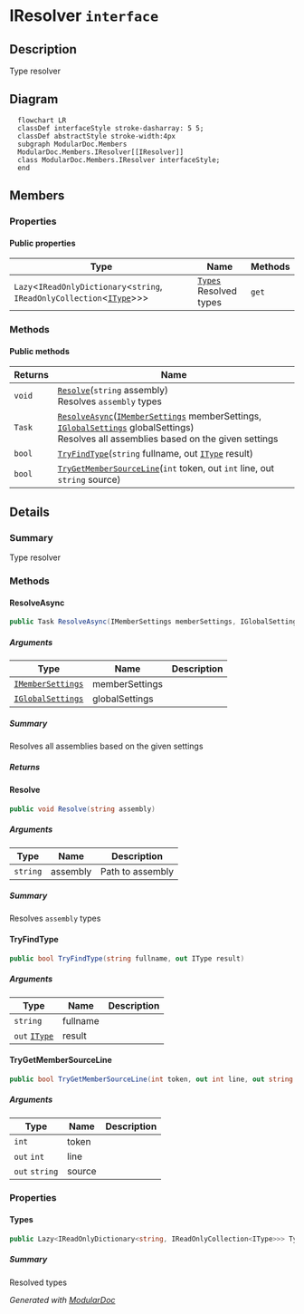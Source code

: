 # IResolver `interface`

## Description
Type resolver

## Diagram
```mermaid
  flowchart LR
  classDef interfaceStyle stroke-dasharray: 5 5;
  classDef abstractStyle stroke-width:4px
  subgraph ModularDoc.Members
  ModularDoc.Members.IResolver[[IResolver]]
  class ModularDoc.Members.IResolver interfaceStyle;
  end
```

## Members
### Properties
#### Public  properties
| Type | Name | Methods |
| --- | --- | --- |
| `Lazy`&lt;`IReadOnlyDictionary`&lt;`string`, `IReadOnlyCollection`&lt;[`IType`](types/IType.md)&gt;&gt;&gt; | [`Types`](#types)<br>Resolved types | `get` |

### Methods
#### Public  methods
| Returns | Name |
| --- | --- |
| `void` | [`Resolve`](#resolve)(`string` assembly)<br>Resolves `assembly` types |
| `Task` | [`ResolveAsync`](#resolveasync)([`IMemberSettings`](./IMemberSettings.md) memberSettings, [`IGlobalSettings`](../IGlobalSettings.md) globalSettings)<br>Resolves all assemblies based on the given settings |
| `bool` | [`TryFindType`](#tryfindtype)(`string` fullname, out [`IType`](types/IType.md) result) |
| `bool` | [`TryGetMemberSourceLine`](#trygetmembersourceline)(`int` token, out `int` line, out `string` source) |

## Details
### Summary
Type resolver

### Methods
#### ResolveAsync
```csharp
public Task ResolveAsync(IMemberSettings memberSettings, IGlobalSettings globalSettings)
```
##### Arguments
| Type | Name | Description |
| --- | --- | --- |
| [`IMemberSettings`](./IMemberSettings.md) | memberSettings |   |
| [`IGlobalSettings`](../IGlobalSettings.md) | globalSettings |   |

##### Summary
Resolves all assemblies based on the given settings

##### Returns


#### Resolve
```csharp
public void Resolve(string assembly)
```
##### Arguments
| Type | Name | Description |
| --- | --- | --- |
| `string` | assembly | Path to assembly |

##### Summary
Resolves `assembly` types

#### TryFindType
```csharp
public bool TryFindType(string fullname, out IType result)
```
##### Arguments
| Type | Name | Description |
| --- | --- | --- |
| `string` | fullname |   |
| `out` [`IType`](types/IType.md) | result |   |

#### TryGetMemberSourceLine
```csharp
public bool TryGetMemberSourceLine(int token, out int line, out string source)
```
##### Arguments
| Type | Name | Description |
| --- | --- | --- |
| `int` | token |   |
| `out` `int` | line |   |
| `out` `string` | source |   |

### Properties
#### Types
```csharp
public Lazy<IReadOnlyDictionary<string, IReadOnlyCollection<IType>>> Types { get; }
```
##### Summary
Resolved types

*Generated with* [*ModularDoc*](https://github.com/hailstorm75/ModularDoc)
